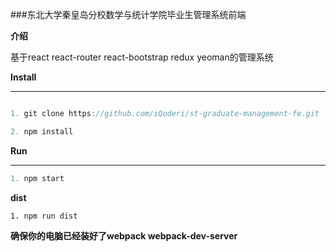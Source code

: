 ###东北大学秦皇岛分校数学与统计学院毕业生管理系统前端

**介绍**

基于react react-router react-bootstrap redux yeoman的管理系统

**Install**

----
```javascript

1. git clone https://github.com/iQoderi/st-graduate-management-fe.git

2. npm install

```

**Run**

----
```javascript
1. npm start

```

**dist**

`1. npm run dist`

**确保你的电脑已经装好了webpack webpack-dev-server**


